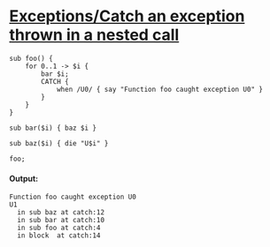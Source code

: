 [1]: http://rosettacode.org/wiki/Exceptions/Catch_an_exception_thrown_in_a_nested_call

# [Exceptions/Catch an exception thrown in a nested call][1]

```perl6
sub foo() {
    for 0..1 -> $i {
        bar $i;
        CATCH {
            when /U0/ { say "Function foo caught exception U0" }
        }
    }
}
 
sub bar($i) { baz $i }
 
sub baz($i) { die "U$i" }
 
foo;
```

#### Output:
```
Function foo caught exception U0
U1
  in sub baz at catch:12
  in sub bar at catch:10
  in sub foo at catch:4
  in block  at catch:14
```